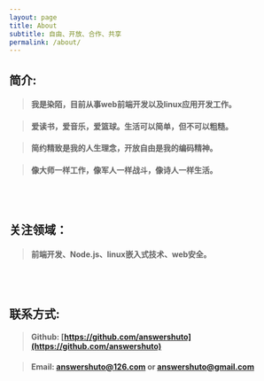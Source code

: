 ```yaml
---
layout: page
title: About
subtitle: 自由、开放、合作、共享
permalink: /about/
---
```


## 简介:

>#### 我是染陌，目前从事web前端开发以及linux应用开发工作。

>#### 爱读书，爱音乐，爱篮球。生活可以简单，但不可以粗糙。

>#### 简约精致是我的人生理念，开放自由是我的编码精神。

>#### 像大师一样工作，像军人一样战斗，像诗人一样生活。

<br><br>

## 关注领域：

>#### 前端开发、Node.js、linux嵌入式技术、web安全。

<br><br>

## 联系方式:

>#### Github: [https://github.com/answershuto](https://github.com/answershuto)

>#### Email: [answershuto@126.com](answershuto@126.com) or [answershuto@gmail.com](answershuto@gmail.com)



